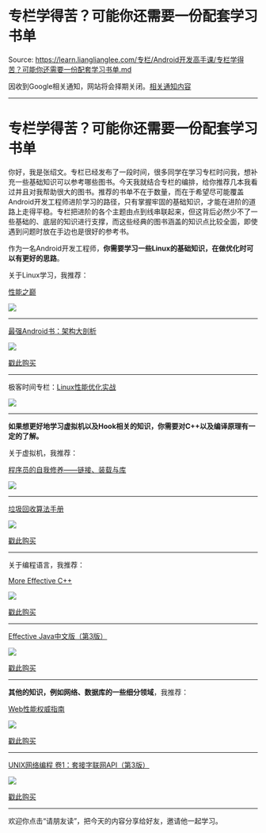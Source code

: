 # 专栏学得苦？可能你还需要一份配套学习书单 

Source: https://learn.lianglianglee.com/专栏/Android开发高手课/专栏学得苦？可能你还需要一份配套学习书单.md

因收到Google相关通知，网站将会择期关闭。[相关通知内容](https://lumendatabase.org/notices/44265620)

---

# 专栏学得苦？可能你还需要一份配套学习书单

你好，我是张绍文。专栏已经发布了一段时间，很多同学在学习专栏时问我，想补充一些基础知识可以参考哪些图书。今天我就结合专栏的编排，给你推荐几本我看过并且对我帮助很大的图书。推荐的书单不在于数量，而在于希望尽可能覆盖Android开发工程师进阶学习的路径，只有掌握牢固的基础知识，才能在进阶的道路上走得平稳。专栏把进阶的各个主题由点到线串联起来，但这背后必然少不了一些基础的、底层的知识进行支撑，而这些经典的图书涵盖的知识点比较全面，即使遇到问题时放在手边也是很好的参考书。

作为一名Android开发工程师，**你需要学习一些Linux的基础知识，在做优化时可以有更好的思路**。

关于Linux学习，我推荐：

[性能之巅](http://book.douban.com/subject/26586598/)

![](assets/778c4bfb66754fc99b6d4d403e9e893a.jpg)

---

[最强Android书：架构大剖析](http://book.douban.com/subject/30269276/)

![](assets/c38e06d3b90343e2979351ececa3932f.jpg)

[戳此购买](time://mall?url=http://h5.youzan.com/v2/goods/2flgejhhjglnc)

---

极客时间专栏：[Linux性能优化实战](http://time.geekbang.org/column/140)

![](assets/b5ca767f0ad74ed1a1ec69467c2fd6d7.jpg)

---

**如果想更好地学习虚拟机以及Hook相关的知识，你需要对C++以及编译原理有一定的了解。**

关于虚拟机，我推荐：

[程序员的自我修养——链接、装载与库](http://book.douban.com/subject/3652388)

![](assets/62a9c1912d6842308fe626b02bfc93e6.jpg)

---

[垃圾回收算法手册](http://book.douban.com/subject/26740958)

![](assets/07681fe437514b29a4f5c9a664b66caf.jpg)

[戳此购买](time://mall?url=http://h5.youzan.com/v2/goods/2xf8slfumbdtk)

---

关于编程语言，我推荐：

[More Effective C++](http://book.douban.com/subject/5908727/)

![](assets/e81cde65042f41378ccef6e2bf7a799a.jpg)

[戳此购买](time://mall?url=http://h5.youzan.com/v2/goods/2fmqzr7s3bvpk)

---

[Effective Java中文版（第3版）](http://book.douban.com/subject/30412517)

![](assets/49627591f63646abb8fb6ed0054f274e.jpg)

[戳此购买](time://mall?url=http://h5.youzan.com/v2/goods/3nffgcb3e14u0)

---

**其他的知识，例如网络、数据库的一些细分领域**，我推荐：

[Web性能权威指南](http://book.douban.com/subject/25856314/)

![](assets/45819912aa104dc987da30e9dd4e161c.jpg)

[戳此购买](time://mall?url=http://h5.youzan.com/v2/goods/3nswzsiy1lro8)

---

[UNIX网络编程 卷1：套接字联网API（第3版）](http://book.douban.com/subject/26434583/)

![](assets/b431ba230a8c4b2b8988c149a241db3b.jpg)

[戳此购买](time://mall?url=http://h5.youzan.com/v2/goods/27cl3htdrxi48)

---

欢迎你点击“请朋友读”，把今天的内容分享给好友，邀请他一起学习。